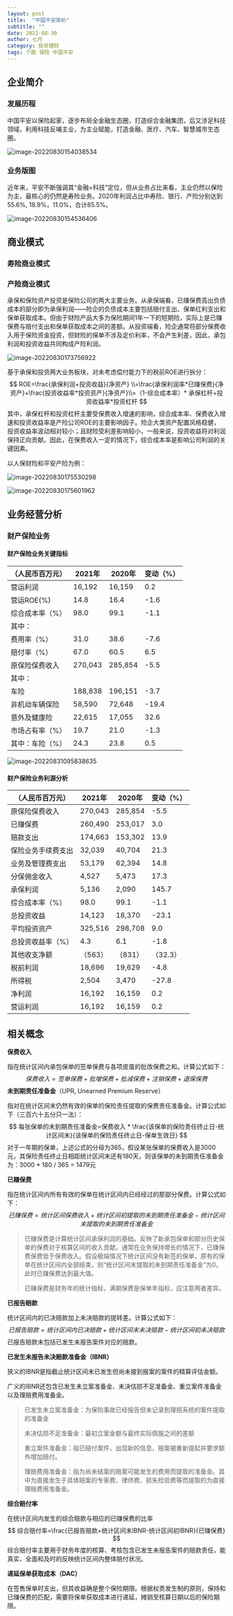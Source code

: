 ```yaml
---
layout: post
title:  "中国平安简析"
subtitle: ""
date: 2022-08-30
author: 七月
category: 投资理财
tags: 个股 保险 中国平安
---
```


## 企业简介

### 发展历程

中国平安以保险起家，逐步布局全金融生态圈，打造综合金融集团，后又涉足科技领域，利用科技反哺主业，为主业赋能，打造金融、医疗、汽车、智慧城市生态圈。

![image-20220830154038534](/img//image-20220830154038534.png)

### 业务版图

近年来，平安不断强调其“金融+科技”定位，但从业务占比来看，主业仍然以保险为主，最核心的仍然是寿险业务。2020年利润占比中寿险、银行、产险分别达到55.6%, 18.9%，11.0%，合计85.5%。

![image-20220830154536406](/img//image-20220830154536406.png)

## 商业模式

### 寿险商业模式

### 产险商业模式

承保和保险资产投资是保险公司的两大主要业务。从承保端看，已赚保费高出负债成本的部分即为承保利润——险企的负债成本主要包括赔付支出、保单红利支出和保单获取成本。但由于财险产品大多为保险期间1年一下的短期险，实际上是已赚保费与赔付支出和保单获取成本之间的差额。从投资端看，险企通常将部分保费收入用于保险资金投资，但财险的保单不涉及定价利率，不会产生利差，因此，承包利润和投资收益共同构成产险利润。

![image-20220830173756922](/img//image-20220830173756922.png)

基于承保和投资两大业务板块，对未考虑偿付能力下的税前ROE进行拆分：
$$
ROE=\frac{承保利润+投资收益}{净资产} \\=\frac{承保利润率*已赚保费}{净资产}+\frac{投资收益率*投资资产}{净资产}\\=（1-综合成本率）* 承保杠杆+投资收益率*投资杠杆
$$
其中，承保杠杆和投资杠杆主要受保费收入增速的影响，综合成本率、保费收入增速和投资收益率是产险公司ROE的主要影响因子。险企大类资产配置风格稳健，投资收益率波动相对较小；且财险受利差影响较小，一般来说，投资收益将对利润保持正向贡献。因此，在保费收入一定的情况下，综合成本率是影响公司利润的关键因素。

以人保财险和平安产险为例：

![image-20220830175530298](/img//image-20220830175530298.png)

![image-20220830175601962](/img//image-20220830175601962.png)

## 业务经营分析

### 财产保险业务

#### 财产保险业务关键指标

| （人民币百万元） | 2021年  | 2020年  | 变动（%） |
| ---------------- | ------- | ------- | --------- |
| 营运利润         | 16,192  | 16,159  | 0.2       |
| 营运ROE(%)       | 14.8    | 16.4    | -1.6      |
| 综合成本率（%）  | 98.0    | 99.1    | -1.1      |
| 其中：           |         |         |           |
| 费用率（%）      | 31.0    | 38.6    | -7.6      |
| 赔付率（%）      | 67.0    | 60.5    | 6.5       |
| 原保险保费收入   | 270,043 | 285,854 | -5.5      |
| 其中：           |         |         |           |
| 车险             | 188,838 | 196,151 | -3.7      |
| 非机动车辆保险   | 58,590  | 72,648  | -19.4     |
| 意外及健康险     | 22,615  | 17,055  | 32.6      |
| 市场占有率（%）  | 19.7    | 21.0    | -1.3      |
| 其中：车险（%）  | 24.3    | 23.8    | 0.5       |

![image-20220831095838635](/img//image-20220831095838635.png)

#### 财产保险业务利源分析

| （人民币百万元）   | 2021年  | 2020年  | 变动（%） |
| ------------------ | ------- | ------- | --------- |
| 原保险保费收入     | 270,043 | 285,854 | -5.5      |
| 已赚保费           | 260,490 | 253,017 | 3.0       |
| 赔款支出           | 174,663 | 153,302 | 13.9      |
| 保险业务手续费支出 | 32,039  | 40,704  | 21.3      |
| 业务及管理费支出   | 53,179  | 62,394  | 14.8      |
| 分保佣金收入       | 4,527   | 5,473   | 17.3      |
| 承保利润           | 5,136   | 2,090   | 145.7     |
| 综合成本率（%）    | 98.0    | 99.1    | -1.1      |
| 总投资收益         | 14,123  | 18,370  | -23.1     |
| 平均投资资产       | 325,516 | 298,708 | 9.0       |
| 总投资收益率（%）  | 4.3     | 6.1     | -1.8      |
| 其他收支净额       | （563） | （831） | （32.3）  |
| 税前利润           | 18,696  | 19,629  | -4.8      |
| 所得税             | 2,504   | 3,470   | -27.8     |
| 净利润             | 16,192  | 16,159  | 0.2       |
| 营运利润           | 16,192  | 16,159  | 0.2       |



## 相关概念

**保费收入**

指在统计区间内承包保单的签单保费与各项皮蛋的批改保费之和。计算公式如下：
$$
保费收入=签单保费+批增保费+批减保费+注销保费+退保保费
$$
**未到期责任准备金**（UPR, Unearned Premium Reserve）

指对在统计区间末仍然有效的保单的保险责任提取的保费责任准备金。计算公式如下（三百六十五分只一法）：
$$
每张保单的未到期责任准备金=保费收入 * \frac{该保单的保险责任终止日-统计区间末}{该保单的保险责任终止日-保单生效日}
$$
对于一年期的保单，上述公式的分母为365，假设某张保单的保费收入是3000元，其保险责任终止日相距统计区间末还有180天，则该保单的未到期责任准备金为：3000 * 180 / 365 = 1479元

**已赚保费**

指在统计区间内所有有效的保单在统计区间内已经经过的那部分保费。计算公式如下：
$$
已赚保费=统计区间保费收入+统计区间初提取的未到期责任准备金-统计区间末提取的未到期责任准备金
$$

> 已赚保费是计算统计区间承保利润的基础。反映了新承包保单和部分历史保单的保费对于核算区间的收入贡献。通常在业务保持增长的情况下，已赚保费保费低于保费收入。假设极端情况下统计区间没有新签的保单，原有的保单在统计区间内全部结束，则“统计区间末提取的未到期责任准备金”为0，此时已赚保费达到最大值。
>
> 已赚保费是财务年的统计指标，满期保费是保单年指标，应注意两者差异。

**已报告赔款**

统计区间内的已决赔款加上未决赔款的提转差。计算公式如下：
$$
已报告赔款=统计区间内已决赔款+统计区间末未决赔款-统计区间初未决赔款
$$
已报告赔款未包括已发生未报告案件对应的赔款。

**已发生未报告未决赔款准备金（IBNR）**

狭义的IBNR是指截止统计区间末已发生但尚未接到报案的案件的精算评估金额。

广义的IBNR还包含已发生未立案准备金、未决估损不足准备金、重立案件准备金以及理赔费用准备金。

> 已发生未立案准备金：为保险事故已经报告但未记录到理赔系统的案件提取的准备金
>
> 未决估损不足准备金：最初立案金额与最终实际佩服之间的差额
>
> 重立案件准备金：指已赔付案件，出现新的信息，赔案被重新提起并要求额外增加赔付。
>
> 理赔费用准备金：指为尚未结案的赔案可能发生的费用而提取的准备金。其中为直接发生于具体赔案的专家费、律师费、损失检验费等而提取的为直接理赔费用准备金。

**综合赔付率**

在统计区间内发生的综合赔款与相应的已赚保费的比率
$$
综合赔付率=\frac{已报告赔款+统计区间末IBNR-统计区间初IBNR}{已赚保费}
$$
综合赔付率主要用于财务年度的核算、考核包含已发生未报告案件的赔款责任，能真实、全面和及时的反映统计区间内整体赔付状况。

**递延保单获取成本（DAC）**

在签售保单时支出，但其收益确是整个保险期限。根据权责发生制的原则，保持和已赚保费的匹配，需要将保单获取成本进行递延，摊销至核算日期以后的保险期限。